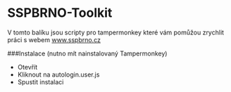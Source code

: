 # SSPBRNO-Toolkit

V tomto balíku jsou scripty pro tampermonkey které vám pomůžou zrychlit práci s webem www.sspbrno.cz

###Instalace (nutno mít nainstalovaný Tampermonkey)
- Otevřít
- Kliknout na autologin.user.js
- Spustit instalaci
